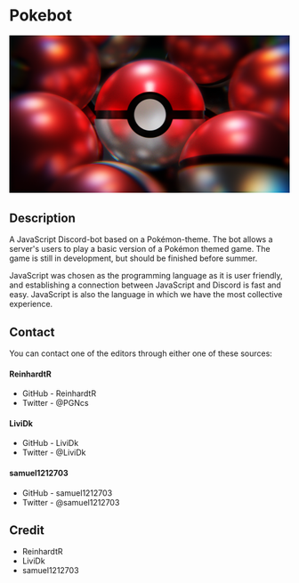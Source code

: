 # Pokebot
![alt text](PokeballsRender2.png)

## Description
A JavaScript Discord-bot based on a Pokémon-theme. The bot allows a server's users to play a basic version of a Pokémon themed game. The game is still in development, but should be finished before summer. 

JavaScript was chosen as the programming language as it is user friendly, and establishing a connection between JavaScript and Discord is fast and easy. JavaScript is also the language in which we have the most collective experience.

## Contact
You can contact one of the editors through either one of these sources:
#### ReinhardtR
* GitHub - ReinhardtR
* Twitter - @PGNcs

#### LiviDk
* GitHub - LiviDk
* Twitter - @LiviDk

#### samuel1212703
* GitHub - samuel1212703
* Twitter - @samuel1212703

## Credit
* ReinhardtR
* LiviDk
* samuel1212703
